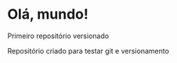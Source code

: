 # Olá, mundo!
 Primeiro repositório versionado

 Repositório criado para testar git e versionamento

